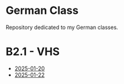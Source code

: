 # German Class
Repository dedicated to my German classes.
# B2.1 - VHS
- [2025-01-20](B2.1/20250120.md)
- [2025-01-22](B2.1/20250122.md)